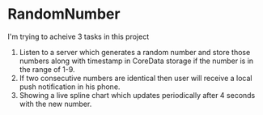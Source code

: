 # RandomNumber

I'm trying to acheive 3 tasks in this project

1. Listen to a server which generates a random number and store those numbers along with timestamp in CoreData storage if the number is in the range of 1-9.
2. If two consecutive numbers are identical then user will receive a local push notification in his phone.
3. Showing a live spline chart which updates periodically after 4 seconds with the new number.
